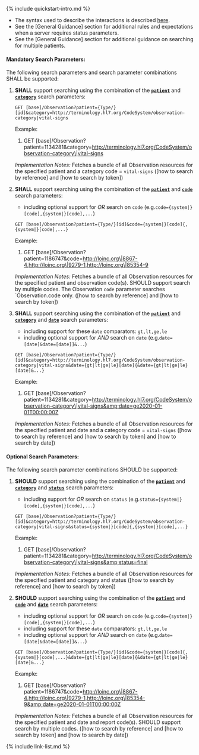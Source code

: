 {% include quickstart-intro.md %}

- The syntax used to describe the interactions is described [here](general-guidance.html#search-syntax).
- See the [General Guidance] section for additional rules and expectations when a server requires status parameters.
- See the [General Guidance] section for additional guidance on searching for multiple patients.

#### Mandatory Search Parameters:

The following search parameters and search parameter combinations SHALL be supported:

1. **SHALL** support searching using the combination of the **[`patient`](SearchParameter-us-core-observation-patient.html)** and **[`category`](SearchParameter-us-core-observation-category.html)** search parameters:

    `GET [base]/Observation?patient={Type/}[id]&category=http://terminology.hl7.org/CodeSystem/observation-category|vital-signs`

    Example:
    
      1. GET [base]/Observation?patient=1134281&amp;category=http://terminology.hl7.org/CodeSystem/observation-category\|vital-signs

    *Implementation Notes:* Fetches a bundle of all Observation resources for the specified patient and a category code = `vital-signs` ([how to search by reference] and [how to search by token])

1. **SHALL** support searching using the combination of the **[`patient`](SearchParameter-us-core-observation-patient.html)** and **[`code`](SearchParameter-us-core-observation-code.html)** search parameters:
    - including optional support for *OR* search on `code` (e.g.`code={system|}[code],{system|}[code],...`)

    `GET [base]/Observation?patient={Type/}[id]&code={system|}[code]{,{system|}[code],...}`

    Example:
    
      1. GET [base]/Observation?patient=1186747&amp;code=http://loinc.org\|8867-4,http://loinc.org\|9279-1,http://loinc.org\|85354-9

    *Implementation Notes:* Fetches a bundle of all Observation resources for the specified patient and observation code(s).  SHOULD support search by multiple codes. The Observation `code` parameter searches `Observation.code only. ([how to search by reference] and [how to search by token])

1. **SHALL** support searching using the combination of the **[`patient`](SearchParameter-us-core-observation-patient.html)** and **[`category`](SearchParameter-us-core-observation-category.html)** and **[`date`](SearchParameter-us-core-observation-date.html)** search parameters:
    - including support for these `date` comparators: `gt,lt,ge,le`
    - including optional support for *AND* search on `date` (e.g.`date=[date]&date=[date]]&...`)

    `GET [base]/Observation?patient={Type/}[id]&category=http://terminology.hl7.org/CodeSystem/observation-category|vital-signs&date={gt|lt|ge|le}[date]{&date={gt|lt|ge|le}[date]&...}`

    Example:
    
      1. GET [base]/Observation?patient=1134281&amp;category=http://terminology.hl7.org/CodeSystem/observation-category\|vital-signs&amp;date=ge2020-01-01T00:00:00Z

    *Implementation Notes:* Fetches a bundle of all Observation resources for the specified patient and date and a category code = `vital-signs` ([how to search by reference] and [how to search by token] and [how to search by date])


#### Optional Search Parameters:

The following search parameter combinations SHOULD be supported:

1. **SHOULD** support searching using the combination of the **[`patient`](SearchParameter-us-core-observation-patient.html)** and **[`category`](SearchParameter-us-core-observation-category.html)** and **[`status`](SearchParameter-us-core-observation-status.html)** search parameters:
    - including support for *OR* search on `status` (e.g.`status={system|}[code],{system|}[code],...`)

    `GET [base]/Observation?patient={Type/}[id]&category=http://terminology.hl7.org/CodeSystem/observation-category|vital-signs&status={system|}[code]{,{system|}[code],...}`

    Example:
    
      1. GET [base]/Observation?patient=1134281&amp;category=http://terminology.hl7.org/CodeSystem/observation-category\|vital-signs&amp;status=final

    *Implementation Notes:* Fetches a bundle of all Observation resources for the specified patient and category and status ([how to search by reference] and [how to search by token])

1. **SHOULD** support searching using the combination of the **[`patient`](SearchParameter-us-core-observation-patient.html)** and **[`code`](SearchParameter-us-core-observation-code.html)** and **[`date`](SearchParameter-us-core-observation-date.html)** search parameters:
    - including optional support for *OR* search on `code` (e.g.`code={system|}[code],{system|}[code],...`)
    - including support for these `date` comparators: `gt,lt,ge,le`
    - including optional support for *AND* search on `date` (e.g.`date=[date]&date=[date]]&...`)

    `GET [base]/Observation?patient={Type/}[id]&code={system|}[code]{,{system|}[code],...}&date={gt|lt|ge|le}[date]{&date={gt|lt|ge|le}[date]&...}`

    Example:
    
      1. GET [base]/Observation?patient=1186747&amp;code=http://loinc.org\|8867-4,http://loinc.org\|9279-1,http://loinc.org\|85354-9&amp;date=ge2020-01-01T00:00:00Z

    *Implementation Notes:* Fetches a bundle of all Observation resources for the specified patient and date and report code(s).  SHOULD support search by multiple codes. ([how to search by reference] and [how to search by token] and [how to search by date])



{% include link-list.md %}